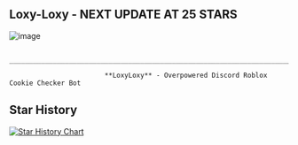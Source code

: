 ## Loxy-Loxy - NEXT UPDATE AT 25 STARS
   ![image](https://github.com/scoobyluvs/Loxy-Loxy/assets/100179759/0e9c6f29-16da-4777-b8a3-c263a52609dd)

                          ________________________________________________________________________

                            **LoxyLoxy** - Overpowered Discord Roblox Cookie Checker Bot
## Star History

[![Star History Chart](https://api.star-history.com/svg?repos=DankoOfficial/Loxy-Loxy&type=Date)](https://star-history.com/#DankoOfficial/Loxy-Loxy&Date)
